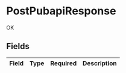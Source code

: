 # PostPubapiResponse

OK


## Fields

| Field       | Type        | Required    | Description |
| ----------- | ----------- | ----------- | ----------- |